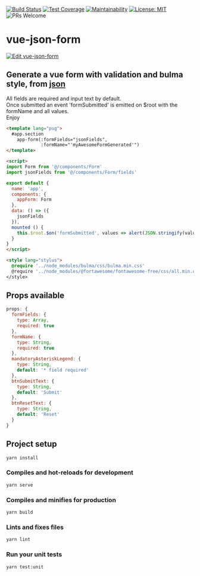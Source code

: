 [![Build Status](https://img.shields.io/circleci/project/github/14nrv/vue-json-form.svg "Build Status")](https://circleci.com/gh/14nrv/vue-json-form/tree/dev)
[![Test Coverage](https://api.codeclimate.com/v1/badges/b03c9983ff3c07c874a4/test_coverage)](https://codeclimate.com/github/14nrv/vue-json-form/test_coverage)
[![Maintainability](https://api.codeclimate.com/v1/badges/b03c9983ff3c07c874a4/maintainability)](https://codeclimate.com/github/14nrv/vue-json-form/maintainability)
[![License: MIT](https://img.shields.io/badge/License-MIT-blue.svg)](https://opensource.org/licenses/MIT)
![PRs Welcome](https://img.shields.io/badge/PRs-welcome-brightgreen.svg)

# vue-json-form

[![Edit vue-json-form](https://codesandbox.io/static/img/play-codesandbox.svg)](https://codesandbox.io/s/62qrxvk26k)

## Generate a vue form with validation and bulma style, from [json](https://github.com/14nrv/vue-json-form/blob/master/src/components/Form/fields.json)
All fields are required and input text by default.\
Once submitted an event 'formSubmitted' is emitted on $root with the formName and all values.\
Enjoy

```html
<template lang="pug">
  #app.section
    app-form(:formFields="jsonFields",
             :formName="'myAwesomeFormGenerated'")
</template>

<script>
import Form from '@/components/Form'
import jsonFields from '@/components/Form/fields'

export default {
  name: 'app',
  components: {
    appForm: Form
  },
  data: () => ({
    jsonFields
  }),
  mounted () {
    this.$root.$on('formSubmitted', values => alert(JSON.stringify(values)))
  }
}
</script>

<style lang="stylus">
  @require '../node_modules/bulma/css/bulma.min.css'
  @require '../node_modules/@fortawesome/fontawesome-free/css/all.min.css'
</style>
```

## Props available
```js
props: {
  formFields: {
    type: Array,
    required: true
  },
  formName: {
    type: String,
    required: true
  },
  mandatoryAsteriskLegend: {
    type: String,
    default: '* field required'
  },
  btnSubmitText: {
    type: String,
    default: 'Submit'
  },
  btnResetText: {
    type: String,
    default: 'Reset'
  }
}
```

## Project setup
```
yarn install
```

### Compiles and hot-reloads for development
```
yarn serve
```

### Compiles and minifies for production
```
yarn build
```

### Lints and fixes files
```
yarn lint
```

### Run your unit tests
```
yarn test:unit
```
